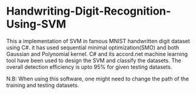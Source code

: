 # Handwriting-Digit-Recognition-Using-SVM
This a implementation of SVM in famous MNIST handwritten digit dataset using C#.
it has used sequential minimal optimization(SMO) and both Gaussian and Polynomial kernel.
C# and its accord.net machine learning tool have been used to design the SVM and classify the datasets.
The overall detection efficiency is upto 95% for given testing datasets.

N.B: When using this software, one might need to change the path of the training and testing datasets.
